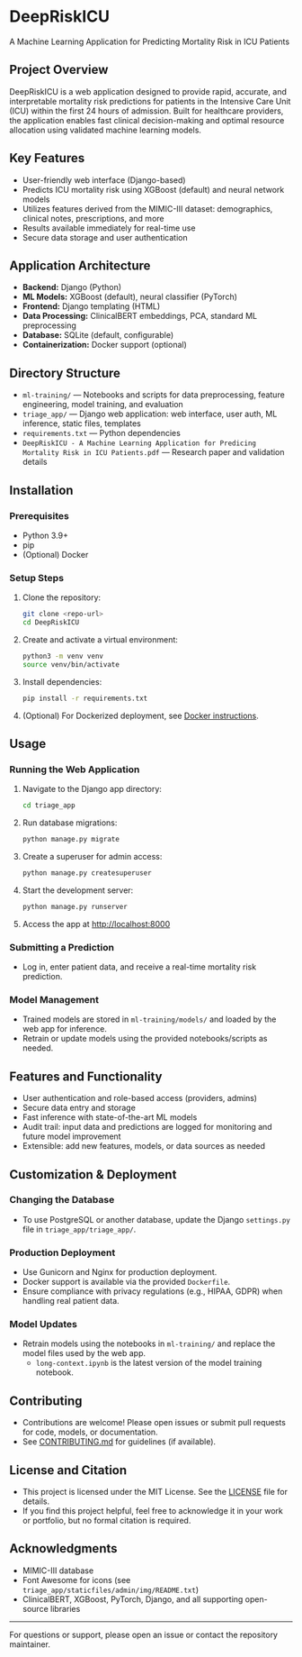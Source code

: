# DeepRiskICU

A Machine Learning Application for Predicting Mortality Risk in ICU Patients

## Project Overview
DeepRiskICU is a web application designed to provide rapid, accurate, and interpretable mortality risk predictions for patients in the Intensive Care Unit (ICU) within the first 24 hours of admission. Built for healthcare providers, the application enables fast clinical decision-making and optimal resource allocation using validated machine learning models.

## Key Features
- User-friendly web interface (Django-based)
- Predicts ICU mortality risk using XGBoost (default) and neural network models
- Utilizes features derived from the MIMIC-III dataset: demographics, clinical notes, prescriptions, and more
- Results available immediately for real-time use
- Secure data storage and user authentication

## Application Architecture
- **Backend:** Django (Python)
- **ML Models:** XGBoost (default), neural classifier (PyTorch)
- **Frontend:** Django templating (HTML)
- **Data Processing:** ClinicalBERT embeddings, PCA, standard ML preprocessing
- **Database:** SQLite (default, configurable)
- **Containerization:** Docker support (optional)

## Directory Structure
- `ml-training/` — Notebooks and scripts for data preprocessing, feature engineering, model training, and evaluation
- `triage_app/` — Django web application: web interface, user auth, ML inference, static files, templates
- `requirements.txt` — Python dependencies
- `DeepRiskICU - A Machine Learning Application for Predicing Mortality Risk in ICU Patients.pdf` — Research paper and validation details

## Installation
### Prerequisites
- Python 3.9+
- pip
- (Optional) Docker

### Setup Steps
1. Clone the repository:
   ```bash
   git clone <repo-url>
   cd DeepRiskICU
   ```
2. Create and activate a virtual environment:
   ```bash
   python3 -m venv venv
   source venv/bin/activate
   ```
3. Install dependencies:
   ```bash
   pip install -r requirements.txt
   ```
4. (Optional) For Dockerized deployment, see [Docker instructions](#customization--deployment).

## Usage
### Running the Web Application
1. Navigate to the Django app directory:
   ```bash
   cd triage_app
   ```
2. Run database migrations:
   ```bash
   python manage.py migrate
   ```
3. Create a superuser for admin access:
   ```bash
   python manage.py createsuperuser
   ```
4. Start the development server:
   ```bash
   python manage.py runserver
   ```
5. Access the app at [http://localhost:8000](http://localhost:8000)

### Submitting a Prediction
- Log in, enter patient data, and receive a real-time mortality risk prediction.

### Model Management
- Trained models are stored in `ml-training/models/` and loaded by the web app for inference.
- Retrain or update models using the provided notebooks/scripts as needed.

## Features and Functionality
- User authentication and role-based access (providers, admins)
- Secure data entry and storage
- Fast inference with state-of-the-art ML models
- Audit trail: input data and predictions are logged for monitoring and future model improvement
- Extensible: add new features, models, or data sources as needed

## Customization & Deployment
### Changing the Database
- To use PostgreSQL or another database, update the Django `settings.py` file in `triage_app/triage_app/`.

### Production Deployment
- Use Gunicorn and Nginx for production deployment.
- Docker support is available via the provided `Dockerfile`.
- Ensure compliance with privacy regulations (e.g., HIPAA, GDPR) when handling real patient data.

### Model Updates
- Retrain models using the notebooks in `ml-training/` and replace the model files used by the web app.
   - `long-context.ipynb` is the latest version of the model training notebook.

## Contributing
- Contributions are welcome! Please open issues or submit pull requests for code, models, or documentation.
- See [CONTRIBUTING.md](CONTRIBUTING.md) for guidelines (if available).

## License and Citation
- This project is licensed under the MIT License. See the [LICENSE](LICENSE) file for details.
- If you find this project helpful, feel free to acknowledge it in your work or portfolio, but no formal citation is required.

## Acknowledgments
- MIMIC-III database
- Font Awesome for icons (see `triage_app/staticfiles/admin/img/README.txt`)
- ClinicalBERT, XGBoost, PyTorch, Django, and all supporting open-source libraries

---

For questions or support, please open an issue or contact the repository maintainer.
